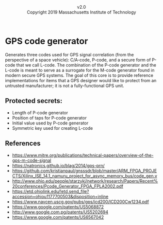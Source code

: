 [//]: # (Copyright 2020 Massachusetts Institute of Technology)
[//]: # (SPDX short identifier: MIT)

<p align="center">
   v2.0
   <br>
   Copyright 2019 Massachusetts Institute of Technology
</p>

<br>

# GPS code generator

Generates three codes used for GPS signal correlation (from the perspective of a space vehicle): C/A-code, P-code, and a secure form of P-code that we call L-code.  The combination of the P-code generator and the L-code is meant to serve as a surrogate for the M-code generator found in modern secure GPS systems.  The goal of this core is to provide reference implementations for items that a GPS designer would like to protect from an untrusted manufacturer; it is not a fully-functional GPS unit.

## Protected secrets:
* Length of P-code generator
* Position of taps for P-code generator
* Initial value used by P-code generator
* Symmetric key used for creating L-code

## References
* https://www.mitre.org/publications/technical-papers/overview-of-the-gps-m-code-signal
* https://natronics.github.io/blag/2014/gps-prn/
* https://github.com/kristianpaul/gnsssdr/blob/master/ARM_FPGA_PROJECTS/Xilinx_ISE_14.1_namuru_project_for_async_memory_bus/code_gen.v
* http://www.ohio.edu/people/starzykj/network/research/Papers/Recent%20conferences/Pcode_Generator_FPGA_FPLA2002.pdf
* https://etd.ohiolink.edu/!etd.send_file?accession=ohiou1177700503&disposition=inline
* https://www.navcen.uscg.gov/pubs/gps/icd200/ICD200Cw1234.pdf
* https://www.google.com/patents/US5068872
* http://www.google.com.pg/patents/US5202694
* https://www.google.com/patents/US6567042
